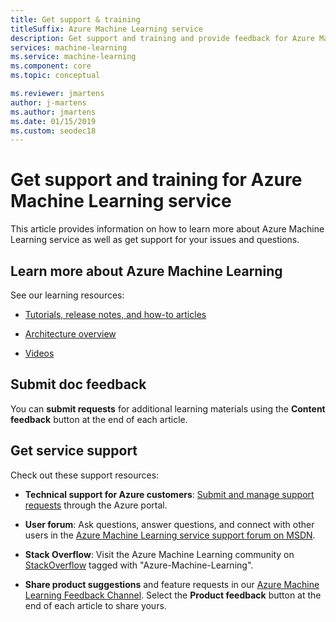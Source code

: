 ```yaml
---
title: Get support & training
titleSuffix: Azure Machine Learning service
description: Get support and training and provide feedback for Azure Machine Learning service
services: machine-learning
ms.service: machine-learning
ms.component: core
ms.topic: conceptual

ms.reviewer: jmartens
author: j-martens
ms.author: jmartens
ms.date: 01/15/2019
ms.custom: seodec18 
---
```

# Get support and training for Azure Machine Learning service

This article provides information on how to learn more about Azure Machine Learning service as well as get support for your issues and questions. 

## Learn more about Azure Machine Learning

See our learning resources:
+ [Tutorials, release notes, and how-to articles](../service/index.yml)

+ [Architecture overview](../service/concept-azure-machine-learning-architecture.md)

+ [Videos](https://azure.microsoft.com/resources/videos/index/?services=machine-learning)

## Submit doc feedback 

You can **submit requests** for additional learning materials using the **Content feedback** button at the end of each article.

## Get service support 

Check out these support resources:

+ **Technical support for Azure customers**: [Submit and manage support requests](https://docs.microsoft.com/azure/azure-supportability/how-to-create-azure-support-request) through the Azure portal.

+ **User forum**: Ask questions, answer questions, and connect with other users in the [Azure Machine Learning service support forum on MSDN](https://aka.ms/aml-forum-service).

+ **Stack Overflow**: Visit the Azure Machine Learning community on [StackOverflow](https://stackoverflow.com/questions/tagged/azure-machine-learning) tagged with "Azure-Machine-Learning".

+ **Share product suggestions** and feature requests in our [Azure Machine Learning Feedback Channel](https://feedback.azure.com/forums/257792-machine-learning). Select the **Product feedback** button at the end of each article to share yours. 
